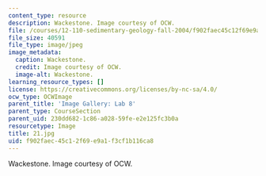 ```yaml
---
content_type: resource
description: Wackestone. Image courtesy of OCW.
file: /courses/12-110-sedimentary-geology-fall-2004/f902faec45c12f69e9a1f3cf1b116ca8_21.jpg
file_size: 40591
file_type: image/jpeg
image_metadata:
  caption: Wackestone.
  credit: Image courtesy of OCW.
  image-alt: Wackestone.
learning_resource_types: []
license: https://creativecommons.org/licenses/by-nc-sa/4.0/
ocw_type: OCWImage
parent_title: 'Image Gallery: Lab 8'
parent_type: CourseSection
parent_uid: 230dd682-1c86-a028-59fe-e2e125fc3b0a
resourcetype: Image
title: 21.jpg
uid: f902faec-45c1-2f69-e9a1-f3cf1b116ca8
---
```

Wackestone. Image courtesy of OCW.